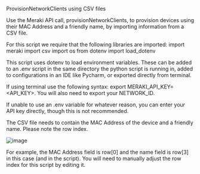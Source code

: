 ProvisionNetworkClients using CSV files

Use the Meraki API call, provisionNetworkClients, to provision devices using their MAC Address and a friendly name, by importing information from a CSV file.

For this script we require that the following libraries are imported: 
import meraki 
import csv 
import os 
from dotenv import load_dotenv

This script uses dotenv to load environment variables. These can be added to an .env script in the same directory the python script is running in, added to configurations in an IDE like Pycharm, or exported directly from terminal.

If using terminal use the following syntax: export MERAKI_API_KEY=<API_KEY>. You will also need to export your NETWORK_ID.

If unable to use an .env variable for whatever reason, you can enter your API key directly, though this is not recommended. 

The CSV file needs to contain the MAC Address of the device and a friendly name. Please note the row index.

![image](https://github.com/mandarinbee37/provisionNetwork-clients-using-CSV/assets/166555204/cb998d28-9106-41db-8855-589aa54f7342)

For example, the MAC Address field is row[0] and the name field is row[3] in this case (and in the script). You will need to manually adjust the row index for this script by editing it.
